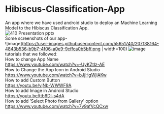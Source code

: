# Hibiscus-Classification-App
An app where we have used android studio to deploy an Machine Learning Model to the Hibiscus Classification App.
<br>
![410 Presentation pptx](https://user-images.githubusercontent.com/55651740/207137494-f60253da-d60a-4f78-8311-d3d360c5eb26.jpg)
<br>
Some screenshots of our app-
<br>
![image](https://user-images.githubusercontent.com/55651740/207138164-4843b536-b9b7-4f06-a0e9-9cffca0b5bff.png | width=100)
![image](https://user-images.githubusercontent.com/55651740/207138299-84025e47-92f6-4496-8ddb-02596af297f7.png)
<br>
tutorials that we followed:
<br>
How to change App Name
<br>
https://www.youtube.com/watch?v=-UyKZtIz-AE
<br>
How to Change the App Icon in Android Studio
<br>
https://www.youtube.com/watch?v=bJjHgWjiAKw
<br>
How to add Custom Button
<br>
https://youtu.be/vjNb-WWWF9A
<br>
How to add Image in Android Studio
<br>
https://youtu.be/ttb6DI-s4dA
<br>
How to add 'Select Photo from Gallery' option
<br>
https://www.youtube.com/watch?v=7v9afVcQCxw
